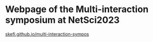 # Webpage of the Multi-interaction symposium at NetSci2023

 [skefi.github.io/multi-interaction-sympos](skefi.github.io/multi-interaction-sympos)


